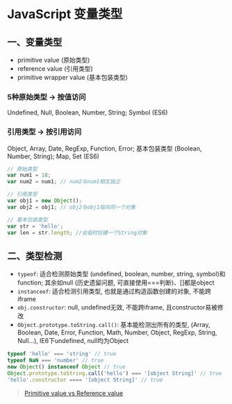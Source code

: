 # JavaScript 变量类型

## 一、变量类型
- primitive value (原始类型)
- reference value (引用类型)
 - primitive wrapper value (基本包装类型)

### 5种原始类型 -> 按值访问
Undefined, Null, Boolean, Number, String; Symbol (ES6)

### 引用类型 -> 按引用访问
Object, Array, Date, RegExp, Function, Error; 基本包装类型 (Boolean, Number, String); Map, Set (ES6)

```javascript
// 原始类型
var num1 = 18;
var num2 = num1; // num2与num1相互独立

// 引用类型
var obj1 = new Object();
var obj2 = obj1; // obj2与obj1指向同一个对象

// 基本包装类型
var str = 'hello';
var len = str.length; //会临时创建一个String对象
```

## 二、类型检测
- `typeof`: 适合检测原始类型 (undefined, boolean, number, string, symbol)和function; 其余如null (历史遗留问题, 可直接使用===判断)、[]都是object
- `instanceof`: 适合检测引用类型, 也就是通过构造函数创建的对象, 不能跨iframe
- `obj.constructor`: null, undefined无效, 不能跨iframe, 且constructor易被修改
- `Object.prototype.toString.call()`: 基本能检测出所有的类型, (Array, Boolean, Date, Error, Function, Math, Number, Object, RegExp, String, Null...), IE6下undefined, null均为Object

```javascript
typeof 'hello' === 'string' // true
typeof NaN === 'number' // true
new Object() instanceof Object // true
Object.prototype.toString.call('hello') === '[object String]' // true
'hello'.constructor ==== '[object String]' // true
```

> [Primitive value vs Reference value](https://stackoverflow.com/questions/13266616/primitive-value-vs-reference-value)

